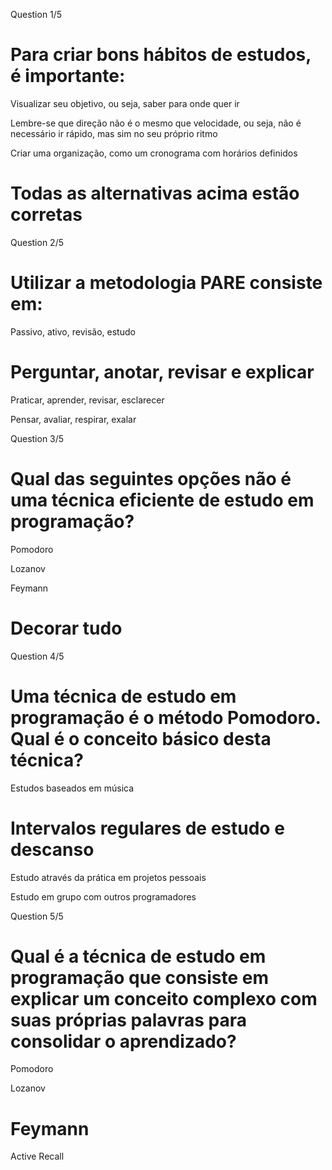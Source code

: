 Question 1/5
# Para criar bons hábitos de estudos, é importante:

Visualizar seu objetivo, ou seja, saber para onde quer ir

Lembre-se que direção não é o mesmo que velocidade, ou seja, não é necessário ir rápido, mas sim no seu próprio ritmo

Criar uma organização, como um cronograma com horários definidos

# Todas as alternativas acima estão corretas

Question 2/5
# Utilizar a metodologia PARE consiste em:

Passivo, ativo, revisão, estudo

# Perguntar, anotar, revisar e explicar

Praticar, aprender, revisar, esclarecer

Pensar, avaliar, respirar, exalar

Question 3/5
# Qual das seguintes opções não é uma técnica eficiente de estudo em programação?

Pomodoro

Lozanov

Feymann

# Decorar tudo

Question 4/5
# Uma técnica de estudo em programação é o método Pomodoro. Qual é o conceito básico desta técnica?

Estudos baseados em música

# Intervalos regulares de estudo e descanso

Estudo através da prática em projetos pessoais

Estudo em grupo com outros programadores

Question 5/5
# Qual é a técnica de estudo em programação que consiste em explicar um conceito complexo com suas próprias palavras para consolidar o aprendizado?

Pomodoro

Lozanov

# Feymann

Active Recall

